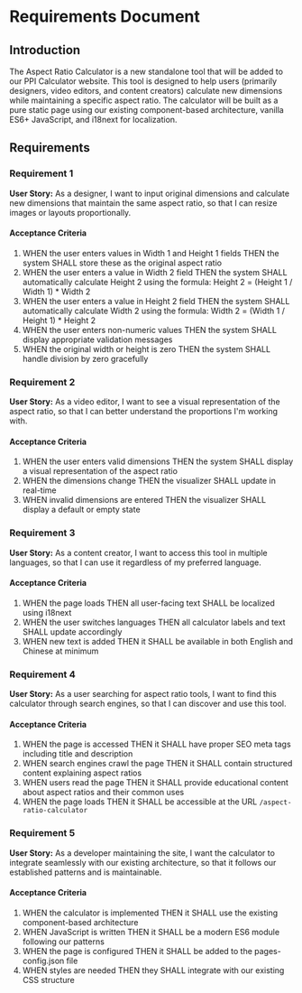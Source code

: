 # Requirements Document

## Introduction

The Aspect Ratio Calculator is a new standalone tool that will be added to our PPI Calculator website. This tool is designed to help users (primarily designers, video editors, and content creators) calculate new dimensions while maintaining a specific aspect ratio. The calculator will be built as a pure static page using our existing component-based architecture, vanilla ES6+ JavaScript, and i18next for localization.

## Requirements

### Requirement 1

**User Story:** As a designer, I want to input original dimensions and calculate new dimensions that maintain the same aspect ratio, so that I can resize images or layouts proportionally.

#### Acceptance Criteria

1. WHEN the user enters values in Width 1 and Height 1 fields THEN the system SHALL store these as the original aspect ratio
2. WHEN the user enters a value in Width 2 field THEN the system SHALL automatically calculate Height 2 using the formula: Height 2 = (Height 1 / Width 1) * Width 2
3. WHEN the user enters a value in Height 2 field THEN the system SHALL automatically calculate Width 2 using the formula: Width 2 = (Width 1 / Height 1) * Height 2
4. WHEN the user enters non-numeric values THEN the system SHALL display appropriate validation messages
5. WHEN the original width or height is zero THEN the system SHALL handle division by zero gracefully

### Requirement 2

**User Story:** As a video editor, I want to see a visual representation of the aspect ratio, so that I can better understand the proportions I'm working with.

#### Acceptance Criteria

1. WHEN the user enters valid dimensions THEN the system SHALL display a visual representation of the aspect ratio
2. WHEN the dimensions change THEN the visualizer SHALL update in real-time
3. WHEN invalid dimensions are entered THEN the visualizer SHALL display a default or empty state

### Requirement 3

**User Story:** As a content creator, I want to access this tool in multiple languages, so that I can use it regardless of my preferred language.

#### Acceptance Criteria

1. WHEN the page loads THEN all user-facing text SHALL be localized using i18next
2. WHEN the user switches languages THEN all calculator labels and text SHALL update accordingly
3. WHEN new text is added THEN it SHALL be available in both English and Chinese at minimum

### Requirement 4

**User Story:** As a user searching for aspect ratio tools, I want to find this calculator through search engines, so that I can discover and use this tool.

#### Acceptance Criteria

1. WHEN the page is accessed THEN it SHALL have proper SEO meta tags including title and description
2. WHEN search engines crawl the page THEN it SHALL contain structured content explaining aspect ratios
3. WHEN users read the page THEN it SHALL provide educational content about aspect ratios and their common uses
4. WHEN the page loads THEN it SHALL be accessible at the URL `/aspect-ratio-calculator`

### Requirement 5

**User Story:** As a developer maintaining the site, I want the calculator to integrate seamlessly with our existing architecture, so that it follows our established patterns and is maintainable.

#### Acceptance Criteria

1. WHEN the calculator is implemented THEN it SHALL use the existing component-based architecture
2. WHEN JavaScript is written THEN it SHALL be a modern ES6 module following our patterns
3. WHEN the page is configured THEN it SHALL be added to the pages-config.json file
4. WHEN styles are needed THEN they SHALL integrate with our existing CSS structure
